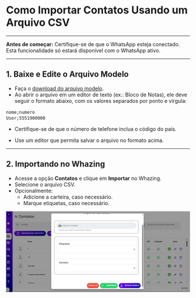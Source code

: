 # **Como Importar Contatos Usando um Arquivo CSV**

---

**Antes de começar:** Certifique-se de que o WhatsApp esteja conectado. Esta funcionalidade só estará disponível com o WhatsApp ativo.

---

## **1. Baixe e Edite o Arquivo Modelo**

- Faça o [download do arquivo modelo](modelo.csv).  
- Ao abrir o arquivo em um editor de texto (ex.: Bloco de Notas), ele deve seguir o formato abaixo, com os valores separados por ponto e vírgula:

```
nome;numero  
User;5551900000
```

- Certifique-se de que o número de telefone inclua o código do país.  

- Use um editor que permita salvar o arquivo no formato acima.  

---

## **2. Importando no Whazing**

- Acesse a opção **Contatos** e clique em **Importar** no Whazing.  
- Selecione o arquivo CSV.  
- Opcionalmente:  
  - Adicione a carteira, caso necessário.
  - Marque etiquetas, caso necessário.  

![print](whazing.png)